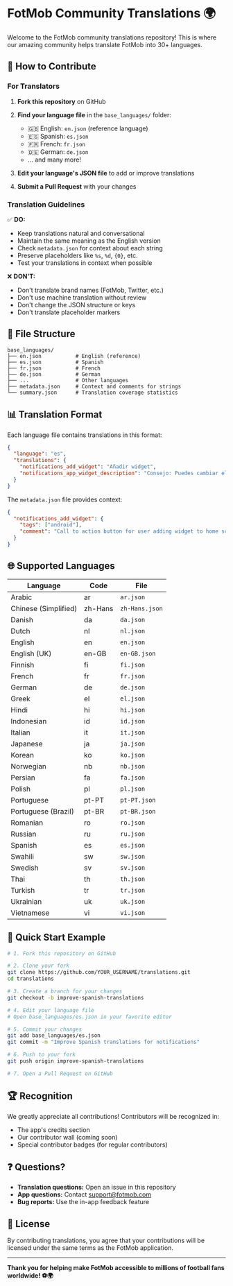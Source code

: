 # FotMob Community Translations 🌍

Welcome to the FotMob community translations repository! This is where our amazing community helps translate FotMob into 30+ languages.

## 🎯 How to Contribute

### For Translators

1. **Fork this repository** on GitHub

2. **Find your language file** in the `base_languages/` folder:
   - 🇬🇧 English: `en.json` (reference language)
   - 🇪🇸 Spanish: `es.json`
   - 🇫🇷 French: `fr.json`
   - 🇩🇪 German: `de.json`
   - ... and many more!

3. **Edit your language's JSON file** to add or improve translations

4. **Submit a Pull Request** with your changes

### Translation Guidelines

✅ **DO:**
- Keep translations natural and conversational
- Maintain the same meaning as the English version
- Check `metadata.json` for context about each string
- Preserve placeholders like `%s`, `%d`, `{0}`, etc.
- Test your translations in context when possible

❌ **DON'T:**
- Don't translate brand names (FotMob, Twitter, etc.)
- Don't use machine translation without review
- Don't change the JSON structure or keys
- Don't translate placeholder markers

## 📁 File Structure

```
base_languages/
├── en.json           # English (reference)
├── es.json           # Spanish
├── fr.json           # French
├── de.json           # German
├── ...               # Other languages
├── metadata.json     # Context and comments for strings
└── summary.json      # Translation coverage statistics
```

## 📊 Translation Format

Each language file contains translations in this format:

```json
{
  "language": "es",
  "translations": {
    "notifications_add_widget": "Añadir widget",
    "notifications_app_widget_description": "Consejo: Puedes cambiar el tamaño del widget"
  }
}
```

The `metadata.json` file provides context:

```json
{
  "notifications_add_widget": {
    "tags": ["android"],
    "comment": "Call to action button for user adding widget to home screen."
  }
}
```

## 🌐 Supported Languages

| Language | Code | File |
|----------|------|------|
| Arabic | ar | `ar.json` |
| Chinese (Simplified) | zh-Hans | `zh-Hans.json` |
| Danish | da | `da.json` |
| Dutch | nl | `nl.json` |
| English | en | `en.json` |
| English (UK) | en-GB | `en-GB.json` |
| Finnish | fi | `fi.json` |
| French | fr | `fr.json` |
| German | de | `de.json` |
| Greek | el | `el.json` |
| Hindi | hi | `hi.json` |
| Indonesian | id | `id.json` |
| Italian | it | `it.json` |
| Japanese | ja | `ja.json` |
| Korean | ko | `ko.json` |
| Norwegian | nb | `nb.json` |
| Persian | fa | `fa.json` |
| Polish | pl | `pl.json` |
| Portuguese | pt-PT | `pt-PT.json` |
| Portuguese (Brazil) | pt-BR | `pt-BR.json` |
| Romanian | ro | `ro.json` |
| Russian | ru | `ru.json` |
| Spanish | es | `es.json` |
| Swahili | sw | `sw.json` |
| Swedish | sv | `sv.json` |
| Thai | th | `th.json` |
| Turkish | tr | `tr.json` |
| Ukrainian | uk | `uk.json` |
| Vietnamese | vi | `vi.json` |

## 🚀 Quick Start Example

```bash
# 1. Fork this repository on GitHub

# 2. Clone your fork
git clone https://github.com/YOUR_USERNAME/translations.git
cd translations

# 3. Create a branch for your changes
git checkout -b improve-spanish-translations

# 4. Edit your language file
# Open base_languages/es.json in your favorite editor

# 5. Commit your changes
git add base_languages/es.json
git commit -m "Improve Spanish translations for notifications"

# 6. Push to your fork
git push origin improve-spanish-translations

# 7. Open a Pull Request on GitHub
```

## 🏆 Recognition

We greatly appreciate all contributions! Contributors will be recognized in:
- The app's credits section
- Our contributor wall (coming soon)
- Special contributor badges (for regular contributors)

## ❓ Questions?

- **Translation questions:** Open an issue in this repository
- **App questions:** Contact support@fotmob.com
- **Bug reports:** Use the in-app feedback feature

## 📝 License

By contributing translations, you agree that your contributions will be licensed under the same terms as the FotMob application.

---

**Thank you for helping make FotMob accessible to millions of football fans worldwide! ⚽️🌍**